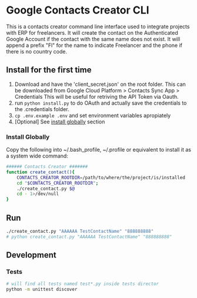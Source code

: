# Google Contacts Creator CLI

This is a contacts creator command line interface used to integrate projects with ERP for freelancers.
It will create the contact on the Authenticated Google Account if the contact with the same name does not exist.
It will append a prefix "Fl" for the name to indicate Freelancer and the phone if there is no country code.

## Install for the first time

1. Download and have the 'client_secret.json' on the root folder. This can be downloaded from Google Cloud Platform > Contacts Sync App > Credentials
This will be useful for retriving the API Token via Oauth.
2. run `python install.py` to do OAuth and actually save the credentials to the .credentials folder.
3. `cp .env.example .env` and set environment variables apropiately
4. [Optional] See [install globally](#install-globally) section

### Install Globally

Copy the following into ~/.bash_profile, ~/.profile or equivalent to install it as a system wide command:

```bash
###### Contacts Creator #######
function create_contact(){
    CONTACTS_CREATOR_ROOTDIR=/path/to/where/the/project/is/installed
    cd "$CONTACTS_CREATOR_ROOTDIR";
    ./create_contact.py $@
    cd - 1>/dev/null
}
```

## Run

```bash
./create_contact.py "AAAAAA TestContactName" "888888888"
# python create_contact.py "AAAAAA TestContactName" "888888888"
```

## Development

### Tests

```bash
# will find all tests named test*.py inside tests director
python -m unittest discover
```
